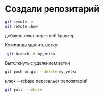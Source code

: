 # Создали репозитарий

```sh
git remote -v
git remote show
```
добавил текст через вэб браузер

Комманда удалить ветку:
```sh
 git branch -d my_vetka
```

Вытолкнуть с удалением ветки
```sh
git push origin --delete my_vetka
```

ключ --rebase перезальёт репозитарий
```sh
git pull --rebase
```